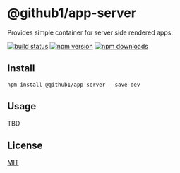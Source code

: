 # @github1/app-server

Provides simple container for server side rendered apps.

[![build status](https://img.shields.io/travis/github1/app-server/master.svg?style=flat-square)](https://travis-ci.org/github1/app-server)
[![npm version](https://img.shields.io/npm/v/@github1/app-server.svg?style=flat-square)](https://www.npmjs.com/package/@github1/app-server)
[![npm downloads](https://img.shields.io/npm/dm/@github1/app-server.svg?style=flat-square)](https://www.npmjs.com/package/@github1/app-server)

## Install
```shell
npm install @github1/app-server --save-dev
```

## Usage

TBD

## License

[MIT](LICENSE.md)